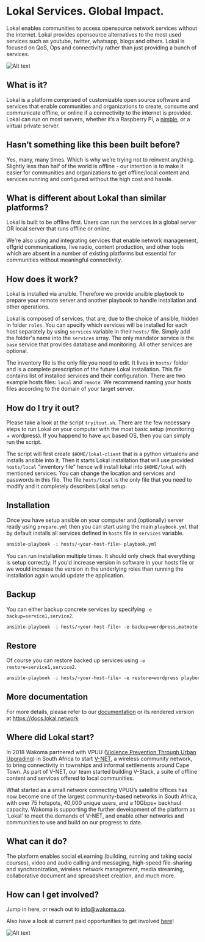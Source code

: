 # Lokal Services. Global Impact.

Lokal enables communities to access opensource network services without the internet. Lokal provides opensource alternatives to the most used services such as youtube, twitter, whatsapp, blogs and others.
Lokal is focused on QoS, Ops and connectivity rather than just providing a bunch of services.

![Alt text](https://wakoma.co/wp-content/uploads/2021/04/content2.jpg) 

## What is it?

Lokal is a platform comprised of customizable open source software and services that enable communities and organizations to create, consume and communicate offline, or online if a connectivity to the internet is provided. Lokal can run on most servers, whether it’s a Raspberry Pi, a [nimble](https://wakoma.co/nimble), or a virtual private server.

## Hasn’t something like this been built before? 

Yes, many, many times. Which is why we’re trying not to reinvent anything.  Slightly less than half of the world is offline - our intention is to make it easier for communities and organizations to get offline/local content and services running and configured without the high cost and hassle.

## What is different about Lokal than similar platforms?

Lokal is built to be offline first.  Users can run the services in a global server OR local server that runs offline or online.

We're also using and integrating services that enable network management, offgrid communications, live radio, content production, and other tools which are absent in a number of existing platforms but essential for communities without meaningful connectivity. 

## How does it work?

Lokal is installed via ansible. Therefore we provide ansible playbook to prepare
your remote server and another playbook to handle installation and other operations.

Lokal is composed of services, that are, due to the choice of ansible, hidden in 
folder `roles`. You can specify which services will be installed for each host 
separately by using `services` variable in their `hosts/` file. Simply add the 
folder's name into the `services` array. The only mandator service is the `base`
service that provides database and monitoring. All other services are optional.

The inventory file is the only file you need to edit. It lives in `hosts/` folder
and is a complete prescription of the future Lokal installation. This file contains
list of installed services and their configuration. There are two example hosts files:
`local` and `remote`. We recommend naming your hosts files according to the domain
of your target server.

## How do I try it out?

Please take a look at the script `tryitout.sh`. There are the few necessary steps 
to run Lokal on your computer with the most basic setup (monitoring + wordpress).
If you happend to have `apt` based OS, then you can simply run the script.

The script will first create `$HOME/lokal-client` that is a python virtualenv and
installs ansible into it. Then it starts Lokal installation that will use provided `hosts/local`
"inventory file" hence will install lokal into `$HOME/lokal` with mentioned services.
You can change the location and services and passwords in this file. The file `hosts/local`
is the only file that you need to modify and it completely describes Lokal setup.

## Installation

Once you have setup ansible on your computer and (optionally) server ready using `prepare.yml`
then you can start using the main `playbook.yml` that by default installs all services defined in 
`hosts` file in `services` variable.
```bash
ansible-playbook -i hosts/<your-host-file> playbook.yml
```
You can run installation multiple times. It should only check that everything is
setup correctly. If you'd increase version in software in your hosts file or we
would increase the version in the underlying roles than running the installation
again would update the application.

## Backup

You can either backup concrete services by specifying `-e backup=service1,service2`.
```bash
ansible-playbook -i hosts/<your-host-file> -e backup=wordpress,matmoto playbook.yml
```

## Restore

Of course you can restore backed up services using `-e restore=service1,service2`.
```bash
ansible-playbook -i hosts/<your-host-file> -e restore=wordpress playbook.yml
```

## More documentation

For more details, please refer to our [documentation](docs/) or its rendered version
at https://docs.lokal.network

## Where did Lokal start?

In 2018 Wakoma partnered with VPUU ([Violence Prevention Through Urban Upgrading](https://vpuu.org.za)) in South Africa to start [V-NET](http://vpuu.org.za/towards-a-community-circular-economy/bridging-the-digital-divide/), a wireless community network, to bring connectivity in townships and informal settlements around Cape Town.  As part of V-NET, our team started building V-Stack, a suite of offline content and services offered to local communities.

What started as a small network connecting VPUU’s satellite offices has now become one of the largest community-based networks in South Africa, with over 75 hotspots, 40,000 unique users, and a 10Gbps+ backhaul capacity.  Wakoma is supporting the further development of the platform as 'Lokal' to meet the demands of V-NET, and enable other networks and communities to use and build on our progress to date. 

## What can it do?

The platform enables social eLearning (building, running and taking social courses), video and audio calling and messaging, high-speed file-sharing and synchronization, wireless network management, media streaming, collaborative document and spreadsheet creation, and much more. 

## How can I get involved?

Jump in here, or reach out to info@wakoma.co.

Also have a look at current paid opportunities to get involved [here](https://wakoma.co/opportunities/)! 


![Alt text](https://wakoma.co/wp-content/uploads/2020/01/IMG_5704-Large.jpg)
